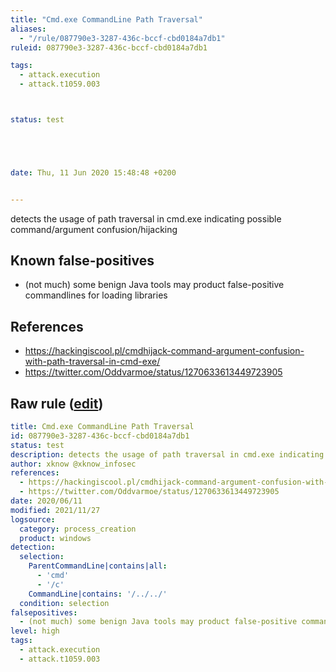 ```yaml
---
title: "Cmd.exe CommandLine Path Traversal"
aliases:
  - "/rule/087790e3-3287-436c-bccf-cbd0184a7db1"
ruleid: 087790e3-3287-436c-bccf-cbd0184a7db1

tags:
  - attack.execution
  - attack.t1059.003



status: test





date: Thu, 11 Jun 2020 15:48:48 +0200


---
```


detects the usage of path traversal in cmd.exe indicating possible command/argument confusion/hijacking

<!--more-->


## Known false-positives

* (not much) some benign Java tools may product false-positive commandlines for loading libraries



## References

* https://hackingiscool.pl/cmdhijack-command-argument-confusion-with-path-traversal-in-cmd-exe/
* https://twitter.com/Oddvarmoe/status/1270633613449723905


## Raw rule ([edit](https://github.com/SigmaHQ/sigma/edit/master/rules/windows/process_creation/proc_creation_win_commandline_path_traversal.yml))
```yaml
title: Cmd.exe CommandLine Path Traversal
id: 087790e3-3287-436c-bccf-cbd0184a7db1
status: test
description: detects the usage of path traversal in cmd.exe indicating possible command/argument confusion/hijacking
author: xknow @xknow_infosec
references:
  - https://hackingiscool.pl/cmdhijack-command-argument-confusion-with-path-traversal-in-cmd-exe/
  - https://twitter.com/Oddvarmoe/status/1270633613449723905
date: 2020/06/11
modified: 2021/11/27
logsource:
  category: process_creation
  product: windows
detection:
  selection:
    ParentCommandLine|contains|all:
      - 'cmd'
      - '/c'
    CommandLine|contains: '/../../'
  condition: selection
falsepositives:
  - (not much) some benign Java tools may product false-positive commandlines for loading libraries
level: high
tags:
  - attack.execution
  - attack.t1059.003

```
